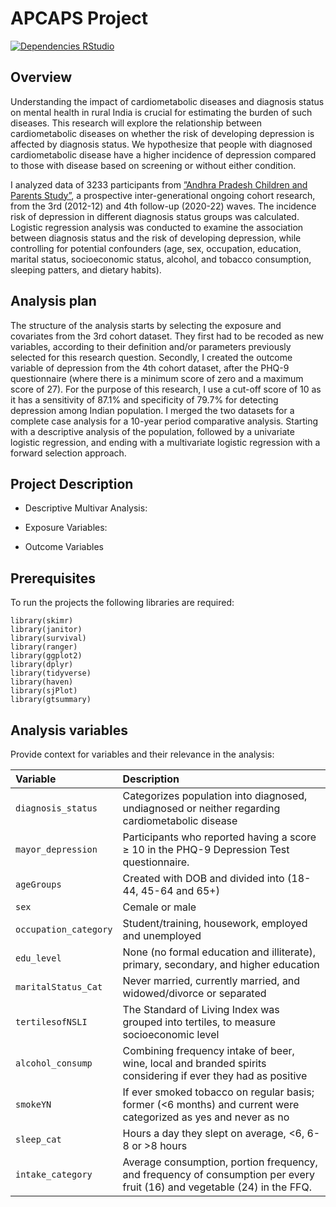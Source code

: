 # APCAPS Project
[![Dependencies RStudio](https://github.com/MarianaGlezU/APCAPS-project/actions/workflows/r.yml/badge.svg)](https://github.com/MarianaGlezU/APCAPS-project/actions/workflows/r.yml)
## Overview
Understanding the impact of cardiometabolic diseases and diagnosis status on mental health in rural India is crucial for estimating the burden of such diseases. This research will explore the relationship between cardiometabolic diseases on whether the risk of developing depression is affected by diagnosis status. We hypothesize that people with diagnosed cardiometabolic disease have a higher incidence of depression compared to those with disease based on screening or without either condition.

I analyzed data of 3233 participants from [”Andhra Pradesh Children and Parents Study”](https://www.lshtm.ac.uk/research/centres-projects-groups/apcaps), a prospective inter-generational ongoing cohort research, from the 3rd (2012-12)  and 4th  follow-up (2020-22) waves. The incidence risk of depression in different diagnosis status groups was calculated. Logistic regression analysis was conducted to examine the association between diagnosis status and the risk of developing depression, while controlling for potential confounders (age, sex, occupation, education, marital status, socioeconomic status, alcohol, and tobacco consumption, sleeping patters, and dietary habits).

## Analysis plan
The structure of the analysis starts by selecting the exposure and covariates from the 3rd cohort dataset. They first had to be recoded as new variables, according to their definition and/or parameters previously selected for this research question. Secondly, I created the outcome variable of depression from the 4th cohort dataset, after the PHQ-9 questionnaire (where there is a minimum score of zero and a maximum score of 27). For the purpose of this research, I use a cut-off score of 10 as it has a sensitivity of 87.1% and specificity of 79.7% for detecting depression among Indian population. 
I merged the two datasets for a complete case analysis for a 10-year period comparative analysis. Starting with a descriptive analysis of the population, followed by a univariate logistic regression, and ending with a multivariate logistic regression with a forward selection approach.

## Project Description
* Descriptive Multivar Analysis: 
 
* Exposure Variables:

* Outcome Variables

  
## Prerequisites
To run the projects the following libraries are required:
```
library(skimr)
library(janitor)
library(survival)
library(ranger)
library(ggplot2)
library(dplyr)
library(tidyverse)
library(haven)
library(sjPlot)
library(gtsummary)
```

## Analysis variables
Provide context for variables and their relevance in the analysis:

|Variable | Description|
|:-------------|:-------------|
| `diagnosis_status`                           |Categorizes population into diagnosed, undiagnosed or neither regarding cardiometabolic disease
| `mayor_depression`                      |Participants who reported having a score ≥ 10 in the PHQ-9 Depression Test questionnaire.
| `ageGroups`                     |Created with DOB and divided into (18-44, 45-64 and 65+)
| `sex`                    |Cemale or male
| `occupation_category`                    |Student/training, housework, employed and unemployed
| `edu_level`                          |None (no formal education and illiterate), primary, secondary, and higher education
| `maritalStatus_Cat`                    |Never married, currently married, and widowed/divorce or separated
| `tertilesofNSLI`                |The Standard of Living Index was grouped into tertiles, to measure socioeconomic level
| `alcohol_consump`            |Combining frequency intake of  beer, wine, local and branded spirits considering if ever they had as positive
| `smokeYN`                    |If ever  smoked tobacco on regular basis; former (<6 months) and current were categorized as yes and never as no
| `sleep_cat`                    |Hours a day they slept on average, <6, 6-8 or >8 hours
| `intake_category` |Average consumption, portion frequency, and frequency of consumption per every fruit (16) and vegetable (24) in the FFQ.  

 

